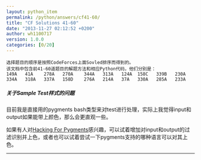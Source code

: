 ```yaml
---
layout: python_item
permalink: /python/answers/cf41-60/
title: "CF Solutions 41-60"
date: "2013-11-27 02:12:52 +0200"
author: wh1100717
version: 1.0.0
categories: [0/20]
---
```


```
选择题目的顺序是按照CodeForces上面Sovled排序而得到的。
该文档中包含前41-60道题目的解题方法和相应Python代码，他们分别是：
149A   41A    278A   270A    344A   313A   124A  158C   339B   230A
334A   318A   337A   158D    276A   214A   37A   330A   285A   233A
```
<div class="note info">
  <h5>关于Sample Test样式的问题</h5>
  <p>目前我是直接用的pygments bash类型来对test进行处理，实际上我觉得input和output如果能带上颜色，那么会更直观一些。</p>
  <p>如果有人对<a href="http://pygments.org/" target=_blank>Hacking For Pygments</a>感兴趣，可以试着增加对input和output的过滤识别并上色，或者也可以试着尝试一下pygments支持的哪种语言可以对其上色。</p>
</div>

-------------------------------------------------------------------------------
